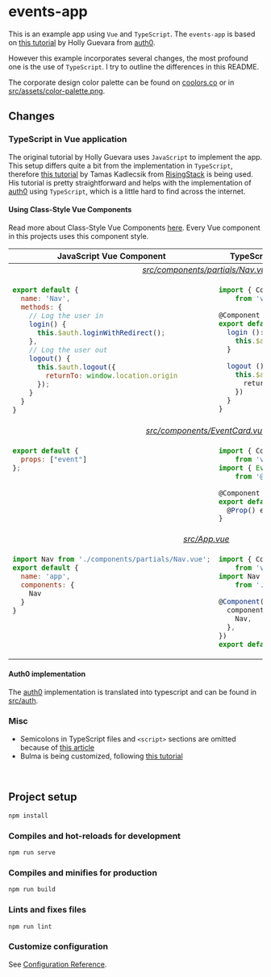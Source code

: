 # events-app

This is an example app using `Vue` and `TypeScript`. The `events-app` is based on [this tutorial](https://auth0.com/blog/beginner-vuejs-tutorial-with-user-login/) by Holly Guevara from [auth0](auth0.com).

However this example incorporates several changes, the most profound one is the use of `TypeScript`. I try to outline the differences in this README.

The corporate design color palette can be found on [coolors.co](https://coolors.co/f6bd60-f7ede2-f5cac3-84a59d-f28482) or in [src/assets/color-palette.png](https://github.com/bene-we/events-app/blob/main/src/assets/color-palette.png).


## Changes

### TypeScript in Vue application

The original tutorial by Holly Guevara uses `JavaScript` to implement the app. This setup differs quite a bit from the implementation in `TypeScript`, therefore [this tutorial](https://blog.risingstack.com/auth0-vue-typescript-quickstart-docs/#logintotheapp) by Tamas Kadlecsik from [RisingStack](risingstack.com) is being used. His tutorial is pretty straightforward and helps with the implementation of [auth0](auth0.com) using `TypeScript`, which is a little hard to find across the internet.

#### Using Class-Style Vue Components

Read more about Class-Style Vue Components [here](https://vuejs.org/v2/guide/typescript.html#Class-Style-Vue-Components). Every Vue component in this projects uses this component style.

<table>
<thead>
<tr>
<th>JavaScript Vue Component</th>
<th>TypeScript Class-Style Vue Component</th>
</tr>
</thead>
<tbody>
<tr>
<td colspan="2" align="center">
<a href="https://github.com/bene-we/events-app/blob/main/src/components/partials/Nav.vue"><em>src/components/partials/Nav.vue</em></a>
</td>
</tr>
<tr>
<td valign="top">

```javascript
export default {
  name: 'Nav',
  methods: {
    // Log the user in
    login() {
      this.$auth.loginWithRedirect();
    },
    // Log the user out
    logout() {
      this.$auth.logout({
        returnTo: window.location.origin
      });
    }
  }
}
```

</td>
<td valign="top">

```typescript
import { Component, Vue } 
    from 'vue-property-decorator'

@Component
export default class Nav extends Vue {
  login (): void {
    this.$auth.loginWithRedirect({})
  }

  logout (): void {
    this.$auth.logout({
      returnTo: window.location.origin
    })
  }
}
```

</td>
</tr>
<tr>
<td colspan="2" align="center">
<a href="https://github.com/bene-we/events-app/blob/main/src/components/EventCard.vue"><em>src/components/EventCard.vue</em></a>
</td>
</tr>
<tr>
<td valign="top">

```javascript
export default {
  props: ["event"]
};
```

</td>
<td valign="top">

```typescript
import { Component, Prop, Vue } 
    from 'vue-property-decorator'
import { Event } 
    from '@/models/event.model'

@Component
export default class EventCard extends Vue {
  @Prop() event!: Event
}
```

</td>
</tr>
<tr>
<td colspan="2" align="center">
<a href="https://github.com/bene-we/events-app/blob/main/src/App.vue"><em>src/App.vue</em></a>
</td>
</tr>
<tr>
<td valign="top">

```javascript
import Nav from './components/partials/Nav.vue';
export default {
  name: 'app',
  components: {
    Nav
  }  
}
```

</td>
<td valign="top">

```typescript
import { Component, Vue } 
    from 'vue-property-decorator'
import Nav 
    from './components/partials/Nav.vue'

@Component({
  components: {
    Nav,
  },
})
export default class App extends Vue { }
```

</td>
</tr>
</tbody>
</table>

#### Auth0 implementation

The [auth0](auth0.com) implementation is translated into typescript and can be found in [src/auth](https://github.com/bene-we/events-app/tree/main/src/auth).


### Misc

* Semicolons in TypeScript files and `<script>` sections are omitted because of [this article](https://medium.com/@eugenkiss/dont-use-semicolons-in-typescript-474ccfe4bdb3)
* Bulma is being customized, following [this tutorial](https://hackernoon.com/how-to-use-bulma-and-vuejs-together-z0103ucp)

<br>

## Project setup
```
npm install
```

### Compiles and hot-reloads for development
```
npm run serve
```

### Compiles and minifies for production
```
npm run build
```

### Lints and fixes files
```
npm run lint
```

### Customize configuration
See [Configuration Reference](https://cli.vuejs.org/config/).
